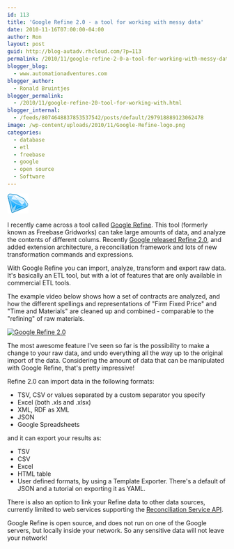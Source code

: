 ```yaml
---
id: 113
title: 'Google Refine 2.0 - a tool for working with messy data'
date: 2010-11-16T07:00:00-04:00
author: Ron
layout: post
guid: http://blog-autadv.rhcloud.com/?p=113
permalink: /2010/11/google-refine-2-0-a-tool-for-working-with-messy-data.html
blogger_blog:
  - www.automationadventures.com
blogger_author:
  - Ronald Bruintjes
blogger_permalink:
  - /2010/11/google-refine-20-tool-for-working-with.html
blogger_internal:
  - /feeds/8074648837853537542/posts/default/297918889123062478
image: /wp-content/uploads/2010/11/Google-Refine-logo.png
categories:
  - database
  - etl
  - freebase
  - google
  - open source
  - Software
---
```

![Google Refine logo](/wp-content/uploads/2010/11/Google-Refine-logo.png)

I recently came across a tool called <a href="http://code.google.com/p/google-refine/" target="_blank">Google Refine</a>. This tool (formerly known as Freebase Gridworks) can take large amounts of data, and analyze the contents of different colums. Recently <a href="http://google-refine.blogspot.com/2010/11/google-refine-20.html" target="_blank">Google released Refine 2.0</a>, and added extension architecture, a reconciliation framework and lots of new transformation commands and expressions.

With Google Refine you can import, analyze, transform and export raw data. It's basically an ETL tool, but with a lot of features that are only available in commercial ETL tools.

The example video below shows how a set of contracts are analyzed, and how the different spellings and representations of "Firm Fixed Price" and "Time and Materials" are cleaned up and combined - comparable to the "refining" of raw materials.

[![Google Refine 2.0](http://img.youtube.com/vi/yNccGtn3Wb0/0.jpg)](http://www.youtube.com/watch?v=yNccGtn3Wb0)

The most awesome feature I've seen so far is the possibility to make a change to your raw data, and undo everything all the way up to the original import of the data. Considering the amount of data that can be manipulated with Google Refine, that's pretty impressive!

Refine 2.0 can import data in the following formats:

  * TSV, CSV or values separated by a custom separator you specify
  * Excel (both .xls and .xlsx)
  * XML, RDF as XML
  * JSON
  * Google Spreadsheets

and it can export your results as:

  * TSV
  * CSV
  * Excel
  * HTML table
  * User defined formats, by using a Template Exporter. There's a default of JSON and a tutorial on exporting it as YAML.

There is also an option to link your Refine data to other data sources, currently limited to web services supporting the <a href="http://code.google.com/p/google-refine/wiki/ReconciliationServiceApi" target="_blank">Reconciliation Service API</a>.

Google Refine is open source, and does not run on one of the Google servers, but locally inside your network. So any sensitive data will not leave your network!